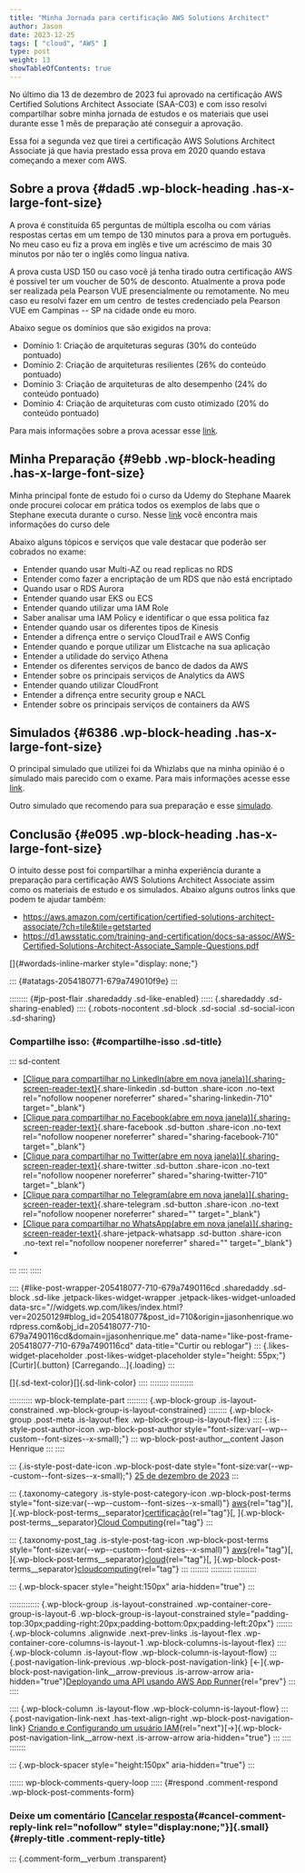 ```yaml
---
title: "Minha Jornada para certificação AWS Solutions Architect"
author: Jason
date: 2023-12-25
tags: [ "cloud", "AWS" ]
type: post
weight: 13
showTableOfContents: true
---
```

No último dia 13 de dezembro de 2023 fui aprovado na certificação AWS Certified
Solutions Architect Associate (SAA-C03) e com isso resolvi compartilhar
sobre minha jornada de estudos e os materiais que usei durante esse 1
mês de preparação até conseguir a aprovação.

Essa foi a segunda vez que tirei a certificação AWS Solutions Architect
Associate já que havia prestado essa prova em 2020 quando estava
começando a mexer com AWS.

## Sobre a prova {#dad5 .wp-block-heading .has-x-large-font-size}

A prova é constituída 65 perguntas de múltipla escolha ou com várias
respostas certas em um tempo de 130 minutos para a prova em português.
No meu caso eu fiz a prova em inglês e tive um acréscimo de mais 30
minutos por não ter o inglês como língua nativa.

A prova custa USD 150 ou caso você já tenha tirado outra certificação
AWS é possivel ter um voucher de 50% de desconto. Atualmente a prova
pode ser realizada pela Pearson VUE presencialmente ou remotamente. No
meu caso eu resolvi fazer em um centro de testes credenciado pela
Pearson VUE em Campinas -- SP na cidade onde eu moro.

Abaixo segue os domínios que são exigidos na prova:

-   Domínio 1: Criação de arquiteturas seguras (30% do conteúdo
    pontuado)
-   Domínio 2: Criação de arquiteturas resilientes (26% do conteúdo
    pontuado)
-   Domínio 3: Criação de arquiteturas de alto desempenho (24% do
    conteúdo pontuado)
-   Domínio 4: Criação de arquiteturas com custo otimizado (20% do
    conteúdo pontuado)

Para mais informações sobre a prova acessar esse
[link](https://d1.awsstatic.com/pt_BR/training-and-certification/docs-sa-assoc/AWS-Certified-Solutions-Architect-Associate_Exam-Guide.pdf).

## Minha Preparação {#9ebb .wp-block-heading .has-x-large-font-size}

Minha principal fonte de estudo foi o curso da Udemy do Stephane Maarek
onde procurei colocar em prática todos os exemplos de labs que o
Stephane executa durante o curso. Nesse
[link](https://www.udemy.com/course/aws-certified-solutions-architect-associate-saa-c03/)
você encontra mais informações do curso dele

Abaixo alguns tópicos e serviços que vale destacar que poderão ser
cobrados no exame:

-   Entender quando usar Multi-AZ ou read replicas no RDS
-   Entender como fazer a encriptação de um RDS que não está encriptado
-   Quando usar o RDS Aurora
-   Entender quando usar EKS ou ECS
-   Entender quando utilizar uma IAM Role
-   Saber analisar uma IAM Policy e identificar o que essa politica faz
-   Entender quando usar os diferentes tipos de Kinesis
-   Entender a difrença entre o serviço CloudTrail e AWS Config
-   Entender quando e porque utilizar um Elistcache na sua aplicação
-   Entender a utilidade do serviço Athena
-   Entender os diferentes serviços de banco de dados da AWS
-   Entender sobre os principais serviços de Analytics da AWS
-   Entender quando utilizar CloudFront
-   Entender a difrença entre security group e NACL
-   Entender sobre os principais serviços de containers da AWS

## Simulados {#6386 .wp-block-heading .has-x-large-font-size}

O principal simulado que utilizei foi da Whizlabs que na minha opinião é
o simulado mais parecido com o exame. Para mais informações acesse esse
[link](https://www.whizlabs.com/learn/course/aws-solutions-architect-associate/153).

Outro simulado que recomendo para sua preparação e esse
[simulado](https://www.udemy.com/course/practice-exams-aws-certified-solutions-architect-associate/).

## Conclusão {#e095 .wp-block-heading .has-x-large-font-size}

O intuito desse post foi compartilhar a minha experiência durante a
preparação para certificação AWS Solutions Architect Associate assim
como os materiais de estudo e os simulados. Abaixo alguns outros links
que podem te ajudar também:

-   <https://aws.amazon.com/certification/certified-solutions-architect-associate/?ch=tile&tile=getstarted>
-   <https://d1.awsstatic.com/training-and-certification/docs-sa-assoc/AWS-Certified-Solutions-Architect-Associate_Sample-Questions.pdf>

[]{#wordads-inline-marker style="display: none;"}

::: {#atatags-2054180771-679a749010f9e}
:::

:::::::: {#jp-post-flair .sharedaddy .sd-like-enabled}
::::: {.sharedaddy .sd-sharing-enabled}
:::: {.robots-nocontent .sd-block .sd-social .sd-social-icon .sd-sharing}
### Compartilhe isso: {#compartilhe-isso .sd-title}

::: sd-content
-   [[Clique para compartilhar no LinkedIn(abre em nova
    janela)]{.sharing-screen-reader-text}](https://jjasonhenrique.me/2023/12/25/minha-jornada-para-certificacao-aws-solutions-architect/?share=linkedin "Clique para compartilhar no LinkedIn"){.share-linkedin
    .sd-button .share-icon .no-text rel="nofollow noopener noreferrer"
    shared="sharing-linkedin-710" target="_blank"}
-   [[Clique para compartilhar no Facebook(abre em nova
    janela)]{.sharing-screen-reader-text}](https://jjasonhenrique.me/2023/12/25/minha-jornada-para-certificacao-aws-solutions-architect/?share=facebook "Clique para compartilhar no Facebook"){.share-facebook
    .sd-button .share-icon .no-text rel="nofollow noopener noreferrer"
    shared="sharing-facebook-710" target="_blank"}
-   [[Clique para compartilhar no Twitter(abre em nova
    janela)]{.sharing-screen-reader-text}](https://jjasonhenrique.me/2023/12/25/minha-jornada-para-certificacao-aws-solutions-architect/?share=twitter "Clique para compartilhar no Twitter"){.share-twitter
    .sd-button .share-icon .no-text rel="nofollow noopener noreferrer"
    shared="sharing-twitter-710" target="_blank"}
-   [[Clique para compartilhar no Telegram(abre em nova
    janela)]{.sharing-screen-reader-text}](https://jjasonhenrique.me/2023/12/25/minha-jornada-para-certificacao-aws-solutions-architect/?share=telegram "Clique para compartilhar no Telegram"){.share-telegram
    .sd-button .share-icon .no-text rel="nofollow noopener noreferrer"
    shared="" target="_blank"}
-   [[Clique para compartilhar no WhatsApp(abre em nova
    janela)]{.sharing-screen-reader-text}](https://jjasonhenrique.me/2023/12/25/minha-jornada-para-certificacao-aws-solutions-architect/?share=jetpack-whatsapp "Clique para compartilhar no WhatsApp"){.share-jetpack-whatsapp
    .sd-button .share-icon .no-text rel="nofollow noopener noreferrer"
    shared="" target="_blank"}
-   
:::
::::
:::::

:::: {#like-post-wrapper-205418077-710-679a7490116cd .sharedaddy .sd-block .sd-like .jetpack-likes-widget-wrapper .jetpack-likes-widget-unloaded data-src="//widgets.wp.com/likes/index.html?ver=20250129#blog_id=205418077&post_id=710&origin=jjasonhenrique.wordpress.com&obj_id=205418077-710-679a7490116cd&domain=jjasonhenrique.me" data-name="like-post-frame-205418077-710-679a7490116cd" data-title="Curtir ou reblogar"}
::: {.likes-widget-placeholder .post-likes-widget-placeholder style="height: 55px;"}
[Curtir]{.button} [Carregando...]{.loading}
:::

[]{.sd-text-color}[]{.sd-link-color}
::::
::::::::
::::::::::

:::::::::: wp-block-template-part
::::::::: {.wp-block-group .is-layout-constrained .wp-block-group-is-layout-constrained}
:::::::: {.wp-block-group .post-meta .is-layout-flex .wp-block-group-is-layout-flex}
:::: {.is-style-post-author-icon .wp-block-post-author style="font-size:var(--wp--custom--font-sizes--x-small);"}
::: wp-block-post-author__content
Jason Henrique
:::
::::

::: {.is-style-post-date-icon .wp-block-post-date style="font-size:var(--wp--custom--font-sizes--x-small);"}
[25 de dezembro de
2023](https://jjasonhenrique.me/2023/12/25/minha-jornada-para-certificacao-aws-solutions-architect/)
:::

::: {.taxonomy-category .is-style-post-category-icon .wp-block-post-terms style="font-size:var(--wp--custom--font-sizes--x-small)"}
[aws](https://jjasonhenrique.me/category/aws/){rel="tag"}[,
]{.wp-block-post-terms__separator}[certificação](https://jjasonhenrique.me/category/certificacao/){rel="tag"}[,
]{.wp-block-post-terms__separator}[Cloud
Computing](https://jjasonhenrique.me/category/cloud-computing/){rel="tag"}
:::

::: {.taxonomy-post_tag .is-style-post-tag-icon .wp-block-post-terms style="font-size:var(--wp--custom--font-sizes--x-small)"}
[aws](https://jjasonhenrique.me/tag/aws/){rel="tag"}[,
]{.wp-block-post-terms__separator}[cloud](https://jjasonhenrique.me/tag/cloud/){rel="tag"}[,
]{.wp-block-post-terms__separator}[cloudcomputing](https://jjasonhenrique.me/tag/cloudcomputing/){rel="tag"}
:::
::::::::
:::::::::
::::::::::

::: {.wp-block-spacer style="height:150px" aria-hidden="true"}
:::

::::::::::::: {.wp-block-group .is-layout-constrained .wp-container-core-group-is-layout-6 .wp-block-group-is-layout-constrained style="padding-top:30px;padding-right:20px;padding-bottom:0px;padding-left:20px"}
::::::: {.wp-block-columns .alignwide .next-prev-links .is-layout-flex .wp-container-core-columns-is-layout-1 .wp-block-columns-is-layout-flex}
:::: {.wp-block-column .is-layout-flow .wp-block-column-is-layout-flow}
::: {.post-navigation-link-previous .wp-block-post-navigation-link}
[←]{.wp-block-post-navigation-link__arrow-previous .is-arrow-arrow
aria-hidden="true"}[Deployando uma API usando AWS
App Runner](https://jjasonhenrique.me/2023/12/23/deployando-uma-api-usando-aws-app-runner/){rel="prev"}
:::
::::

:::: {.wp-block-column .is-layout-flow .wp-block-column-is-layout-flow}
::: {.post-navigation-link-next .has-text-align-right .wp-block-post-navigation-link}
[Criando e Configurando um
usuário IAM](https://jjasonhenrique.me/2024/01/07/criando-e-configurando-um-usuario-iam/){rel="next"}[→]{.wp-block-post-navigation-link__arrow-next
.is-arrow-arrow aria-hidden="true"}
:::
::::
:::::::

::: {.wp-block-spacer style="height:150px" aria-hidden="true"}
:::

:::::: wp-block-comments-query-loop
::::: {#respond .comment-respond .wp-block-post-comments-form}
### Deixe um comentário [[Cancelar resposta](/2023/12/25/minha-jornada-para-certificacao-aws-solutions-architect/#respond){#cancel-comment-reply-link rel="nofollow" style="display:none;"}]{.small} {#reply-title .comment-reply-title}

::: {.comment-form__verbum .transparent}
